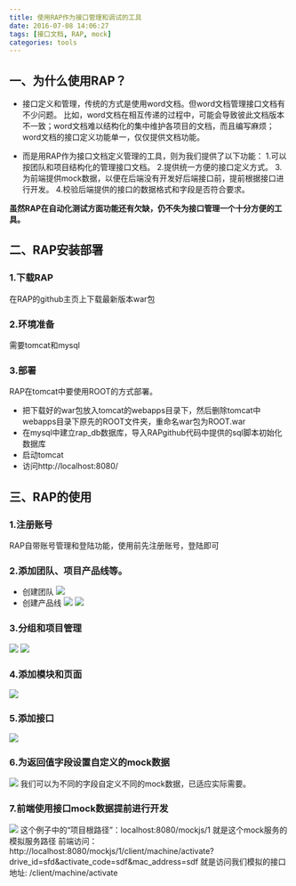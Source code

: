 ```yaml
---
title: 使用RAP作为接口管理和调试的工具
date: 2016-07-08 14:06:27
tags: [接口文档, RAP, mock]
categories: tools
---
```


## 一、为什么使用RAP？
- 接口定义和管理，传统的方式是使用word文档。但word文档管理接口文档有不少问题。
比如，word文档在相互传递的过程中，可能会导致彼此文档版本不一致；word文档难以结构化的集中维护各项目的文档，而且编写麻烦；word文档的接口定义功能单一，仅仅提供文档功能。

- 而是用RAP作为接口文档定义管理的工具，则为我们提供了以下功能：
1.可以按团队和项目结构化的管理接口文档。
2.提供统一方便的接口定义方式。
3.为前端提供mock数据，以便在后端没有开发好后端接口前，提前根据接口进行开发。
4.校验后端提供的接口的数据格式和字段是否符合要求。

**虽然RAP在自动化测试方面功能还有欠缺，仍不失为接口管理一个十分方便的工具。**



## 二、RAP安装部署
### 1.下载RAP
在RAP的github主页上下载最新版本war包

### 2.环境准备
需要tomcat和mysql

### 3.部署
RAP在tomcat中要使用ROOT的方式部署。
- 把下载好的war包放入tomcat的webapps目录下，然后删除tomcat中webapps目录下原先的ROOT文件夹，重命名war包为ROOT.war
- 在mysql中建立rap_db数据库，导入RAPgithub代码中提供的sql脚本初始化数据库
- 启动tomcat
- 访问http://localhost:8080/

## 三、RAP的使用
### 1.注册账号
RAP自带账号管理和登陆功能，使用前先注册账号，登陆即可

### 2.添加团队、项目产品线等。
- 创建团队
![](/images/rap-001.png)
- 创建产品线
![](/images/rap-002.png)
![](/images/rap-003.png)

### 3.分组和项目管理
![](/images/rap-004.png)
![](/images/rap-009.png)

### 4.添加模块和页面
![](/images/rap-005.png)

### 5.添加接口
![](/images/rap-006.png)

### 6.为返回值字段设置自定义的mock数据
![](/images/rap-007.png)
我们可以为不同的字段自定义不同的mock数据，已适应实际需要。

### 7.前端使用接口mock数据提前进行开发
![](/images/rap-008.png)
这个例子中的“项目根路径”：localhost:8080/mockjs/1
就是这个mock服务的模拟服务路径
前端访问：http://localhost:8080/mockjs/1/client/machine/activate?drive_id=sfd&activate_code=sdf&mac_address=sdf
就是访问我们模拟的接口地址: /client/machine/activate